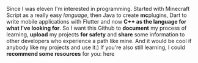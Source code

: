Since I was eleven I'm interested in programming.
Started with Minecraft Script as a really easy *language*, then Java to create **mc**plugins, 
Dart to write mobile applications with Flutter and now **C++ as the language for what I've looking for**.
So I want this Github to **document** my process of learning, **upload** my projects **for safety** and **share** some information to other developers who experience a path like mine.
And it would be cool if anybody like my projects and use it:) If you're also still learning, I could **recommend some resources** for you: here
